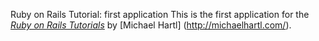 Ruby on Rails Tutorial:  first application
This is the first application for the [*Ruby on Rails Tutorials*](http://railstutorial.org/) by [Michael Hartl] (http://michaelhartl.com/).

